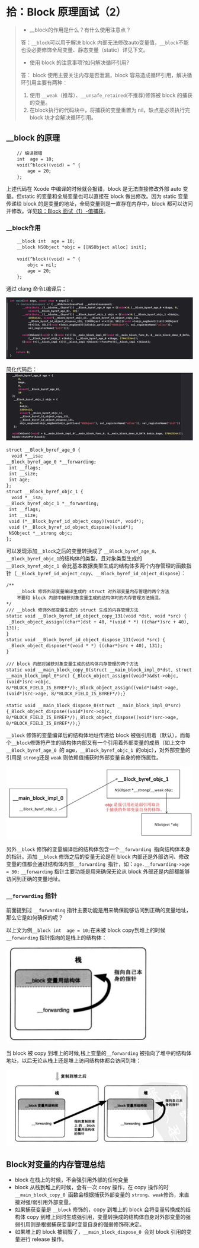 # 拾：Block 原理面试（2）

> - __block的作用是什么？有什么使用注意点？
> 
> 答：`__block`可以用于解决 block 内部无法修改auto变量值，`__block`不能也没必要修饰全局变量、静态变量（static）详见下文。
> 
> - 使用 block 的注意事项?如何解决循环引用?
> 
> 答： block 使用主要关注内存是否泄漏，block 容易造成循环引用，解决循环引用主要有两种：
>
>  1. 使用 `__weak`（推荐）、`__unsafe_retained`(不推荐)修饰被 block 的捕获的变量。
> 2. 在block执行的代码块中，将捕获的变量重置为 nil，缺点是必须执行完 block 块才会解决循环引用。



## __block 的原理

```	
	// 编译报错
	int  age = 10;
	void(^block)(void) = ^ {
		age = 20;
	};

```

上述代码在 Xcode 中编译的时候就会报错，block 是无法直接修改外部 auto 变量。但static 的变量和全局变量也可以直接在 block 做出修改。因为 static 变量传递给 block 的是变量的地址，全局变量则是一直存在内存中，block 都可以访问并修改。详见[玖：Block 面试（1）-值捕获](https://github.com/PhoenixiOSer/iOSLearning/blob/master/%E7%94%B1%E9%9D%A2%E8%AF%95%E9%A2%98%E6%9D%A5%E4%BA%86%E8%A7%A3iOS%E5%BA%95%E5%B1%82%E5%8E%9F%E7%90%86/%E7%8E%96%EF%BC%9ABlock%20%E5%8E%9F%E7%90%86%E9%9D%A2%E8%AF%95%EF%BC%881%EF%BC%89.md)。


### __block作用

```
	__block int  age = 10;
	__block NSObject *objc = [[NSObject alloc] init];
	
	void(^block)(void) = ^ {
		objc = nil;
		age = 20;
	};
```

通过 clang 命令`1`编译后：

![](https://github.com/PhoenixiOSer/iOSLearning/blob/master/Assets/%E7%94%B1%E9%9D%A2%E8%AF%95%E9%A2%98%E6%9D%A5%E4%BA%86%E8%A7%A3iOS%E5%BA%95%E5%B1%82%E5%8E%9F%E7%90%86/__block.png?raw=true)

简化代码后：
![](https://github.com/PhoenixiOSer/iOSLearning/blob/master/Assets/%E7%94%B1%E9%9D%A2%E8%AF%95%E9%A2%98%E6%9D%A5%E4%BA%86%E8%A7%A3iOS%E5%BA%95%E5%B1%82%E5%8E%9F%E7%90%86/__block_simple.png?raw=true)

```
struct __Block_byref_age_0 {
  void *__isa;
__Block_byref_age_0 *__forwarding;
 int __flags;
 int __size;
 int age;
};
struct __Block_byref_objc_1 {
  void *__isa;
__Block_byref_objc_1 *__forwarding;
 int __flags;
 int __size;
 void (*__Block_byref_id_object_copy)(void*, void*);
 void (*__Block_byref_id_object_dispose)(void*);
 NSObject *__strong objc;
};
```

可以发现添加`__block`之后的变量转换成了 `__Block_byref_age_0`、`__Block_byref_objc_1`的结构体的类型，且对象类型生成的`__Block_byref_objc_1 `会比基本数据类型生成的结构体多两个内存管理的函数指针（`__Block_byref_id_object_copy`、`__Block_byref_id_object_dispose`）：

```
/**
	__block 修饰外部变量编译生成的 struct 对外部变量内存管理的两个方法
	不要和 block 内部中捕获对象变量生成的结构体时的内存管理方法搞混。
*/
/// __block 修饰外部变量生成的 struct 生成的内存管理方法
static void __Block_byref_id_object_copy_131(void *dst, void *src) {
 _Block_object_assign((char*)dst + 40, *(void * *) ((char*)src + 40), 131);
}
static void __Block_byref_id_object_dispose_131(void *src) {
 _Block_object_dispose(*(void * *) ((char*)src + 40), 131);
}

/// block 内部对捕获对象变量生成的结构体内存管理的两个方法
static void __main_block_copy_0(struct __main_block_impl_0*dst, struct __main_block_impl_0*src) {_Block_object_assign((void*)&dst->objc, (void*)src->objc, 8/*BLOCK_FIELD_IS_BYREF*/);_Block_object_assign((void*)&dst->age, (void*)src->age, 8/*BLOCK_FIELD_IS_BYREF*/);}

static void __main_block_dispose_0(struct __main_block_impl_0*src) {_Block_object_dispose((void*)src->objc, 8/*BLOCK_FIELD_IS_BYREF*/);_Block_object_dispose((void*)src->age, 8/*BLOCK_FIELD_IS_BYREF*/);}

```


`__block` 修饰的变量编译后的结构体地址传递给 block 被强引用着（默认），而每个`__block`修饰符产生的结构体内部又有一个引用着外部变量的成员（如上文中`__Block_byref_age_0 `的 age，`__Block_byref_objc_1 `的objc），对外部变量的引用是 `strong`还是 `weak` 则依赖值捕获时外部变量自身的修饰属性。

![](https://github.com/PhoenixiOSer/iOSLearning/blob/master/Assets/%E7%94%B1%E9%9D%A2%E8%AF%95%E9%A2%98%E6%9D%A5%E4%BA%86%E8%A7%A3iOS%E5%BA%95%E5%B1%82%E5%8E%9F%E7%90%86/__block_reference.png?raw=true)


另外`__block` 修饰的变量编译后的结构体包含一个`__forwarding `指向结构体本身的指针。添加 `__block` 修饰之后的变量无论是在 block 内部还是外部访问、修改变量的值都会通过结构体内部`__forwarding `指针，如：`age.__forwarding->age = 30;` `__forwarding` 指针主要功能是用来确保无论从 block 外部还是内部都能够访问到正确的变量地址。


### `__forwarding` 指针

前面提到过 `__forwarding` 指针主要功能是用来确保能够访问到正确的变量地址，那么它是如何确保的呢？

以上文为例`__block int  age = 10;`在未被 block copy到堆上的时候`__forwarding` 指针指向的是栈上的结构体：

![](https://github.com/PhoenixiOSer/iOSLearning/blob/master/Assets/%E7%94%B1%E9%9D%A2%E8%AF%95%E9%A2%98%E6%9D%A5%E4%BA%86%E8%A7%A3iOS%E5%BA%95%E5%B1%82%E5%8E%9F%E7%90%86/__forwarding_stack.png?raw=true)

当 block 被 copy 到堆上的时候,栈上变量的`__forwarding` 被指向了堆中的结构体地址，以后无论从栈上还是堆上访问结构体都会访问到堆：

![](https://github.com/PhoenixiOSer/iOSLearning/blob/master/Assets/%E7%94%B1%E9%9D%A2%E8%AF%95%E9%A2%98%E6%9D%A5%E4%BA%86%E8%A7%A3iOS%E5%BA%95%E5%B1%82%E5%8E%9F%E7%90%86/__forwarding_%20heap.png?raw=true)



## Block对变量的内存管理总结

- block 在栈上的时候，不会强引用外部的任何变量
- block 从栈到堆上的时候，会有一次 copy 操作，在 copy 操作的时`__main_block_copy_0 `函数会根据捕获外部变量的 `strong`、`weak`修饰，来直接对强/弱引用外部变量。
- 如果捕获变量是 `__block` 修饰的，copy 到堆上的 block 会将变量转换成的结构体 copy 到堆上同时生成强引用，变量转换成的结构体自身对外部变量的强弱引用则是根据捕获变量时变量自身的强弱修饰符决定。
- 如果堆上的 block 被销毁了，`__main_block_dispose_0 `会对 block 引用的变量进行 release 操作。
